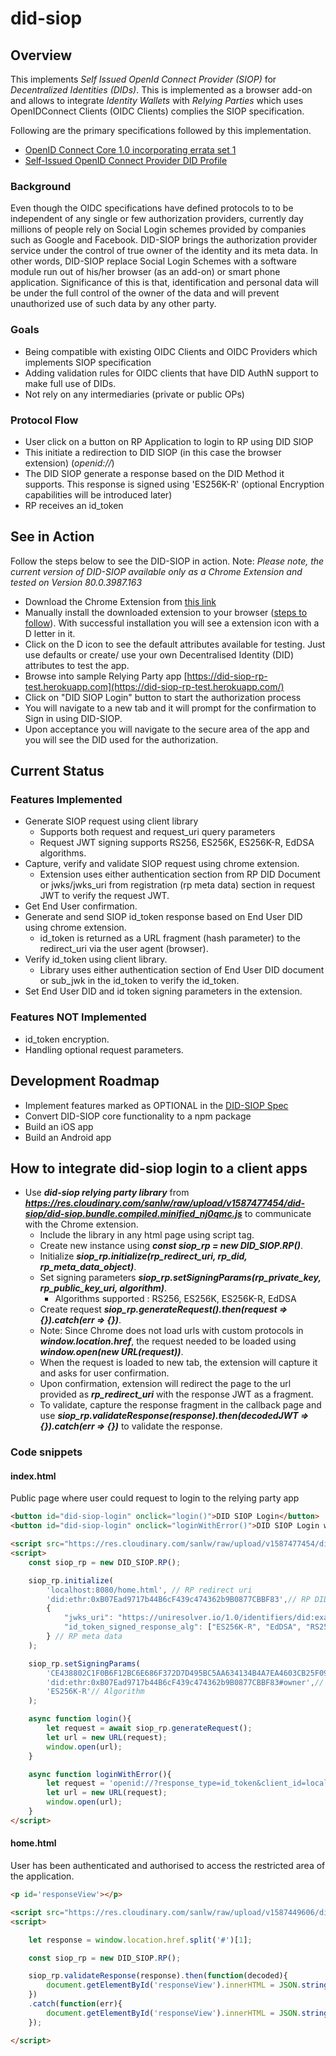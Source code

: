 # did-siop #

## Overview ##
This implements _Self Issued OpenId Connect Provider (SIOP)_ for _Decentralized Identities (DIDs)_. This is implemented  as a browser add-on and allows to integrate _Identity Wallets_ with _Relying Parties_ which uses OpenIDConnect Clients (OIDC Clients) complies the SIOP specification.

Following are the primary specifications followed by this implementation.
* [OpenID Connect Core 1.0 incorporating errata set 1](https://openid.net/specs/openid-connect-core-1_0.html#SelfIssued)
* [Self-Issued OpenID Connect Provider DID Profile](https://identity.foundation/did-siop/)

### Background ###
Even though the OIDC specifications have defined protocols to to be independent of any single or few authorization providers, currently day millions of people rely on Social Login schemes provided by companies such as Google and Facebook. DID-SIOP brings the authorization provider service under the control of true owner of the identity and its meta data. In other words, DID-SIOP replace Social Login Schemes with a software module run out of his/her browser (as an add-on) or smart phone application. Significance of this is that, identification and personal data will be under the full control of the owner of the data and will prevent unauthorized use of such data by any other party.

### Goals ###
* Being compatible with existing OIDC Clients and OIDC Providers which implements SIOP specification
* Adding validation rules for OIDC clients that have DID AuthN support to make full use of DIDs.
* Not rely on any intermediaries (private or public OPs)

### Protocol Flow ###
* User click on a button on RP Application to login to RP using DID SIOP
* This initiate a redirection to DID SIOP (in this case the browser extension) (_openid://<SIOP Request>_)
* The DID SIOP generate a response _*<SIOP Response>*_ based on the DID Method it supports. This response is signed using 'ES256K-R' (optional Encryption capabilities will be introduced later)
* RP receives an id_token 


## See in Action ##
Follow the steps below to see the DID-SIOP in action.
Note: _Please note, the current version of DID-SIOP available only as a Chrome Extension and tested on  Version 80.0.3987.163_

- Download the Chrome Extension from [this link](https://drive.google.com/file/d/1JdUYNxjan7pE_W4qB4dUHZdCuG1_056s/view?usp=sharing)
- Manually install the downloaded extension to your browser ([steps to follow](https://webkul.com/blog/how-to-install-the-unpacked-extension-in-chrome/)). With successful installation you will see a extension icon with a D letter in it.
- Click on the D icon to see the default attributes available for testing. Just use defaults or create/ use your own Decentralised Identity (DID) attributes to test the app.
- Browse into sample Relying Party app [https://did-siop-rp-test.herokuapp.com](https://did-siop-rp-test.herokuapp.com/)
- Click on "DID SIOP Login" button to start the authorization process
- You will navigate to a new tab and it will prompt for the confirmation to Sign in using DID-SIOP.
- Upon acceptance you will navigate to the secure area of the app and you will see the DID used for the authorization.

## Current Status ##
### Features Implemented ###
* Generate SIOP request using client library
  * Supports both request and request_uri query parameters
  * Request JWT signing supports RS256, ES256K, ES256K-R, EdDSA algorithms.
* Capture, verify and validate SIOP request using chrome extension.
  * Extension uses either authentication section from RP DID Document or jwks/jwks_uri from registration (rp meta data) section in request JWT to verify the request JWT.
* Get End User confirmation.
* Generate and send SIOP id_token response based on End User DID using chrome extension.
  * id_token is returned as a URL fragment (hash parameter) to the redirect_uri via the user agent (browser).
* Verify id_token using client library.
  * Library uses either authentication section of End User DID document or sub_jwk in the id_token to verify the id_token.
* Set End User DID and id token signing parameters in the extension.

### Features NOT Implemented ###
* id_token encryption.
* Handling optional request parameters.

## Development Roadmap ##
- Implement features marked as OPTIONAL in the [DID-SIOP Spec](https://identity.foundation/did-siop/)
- Convert DID-SIOP core functionality to a npm package
- Build an iOS app
- Build an Android app

## How to integrate did-siop login to a client apps ##
* Use ***did-siop relying party library*** from ***https://res.cloudinary.com/sanlw/raw/upload/v1587477454/did-siop/did-siop.bundle.compiled.minified_nj0qmc.js*** to communicate with the Chrome extension.
  * Include the library in any html page using script tag.
  * Create new instance using ***const siop_rp = new DID_SIOP.RP()***.
  * Initialize ***siop_rp.initialize(rp_redirect_uri, rp_did, rp_meta_data_object)***.
  * Set signing parameters ***siop_rp.setSigningParams(rp_private_key, rp_public_key_uri, algorithm)***.
    * Algorithms supported : RS256, ES256K, ES256K-R, EdDSA
  * Create request ***siop_rp.generateRequest().then(request => {}).catch(err => {})***.
  * Note: Since Chrome does not load urls with custom protocols in ***window.location.href***, the request needed to be loaded using ***window.open(new URL(request))***.
  * When the request is loaded to new tab, the extension will capture it and asks for user confirmation.
  * Upon confirmation, extension will redirect the page to the url provided as ***rp_redirect_uri*** with the response JWT as a fragment.
  * To validate, capture the response fragment in the callback page and use ***siop_rp.validateResponse(response).then(decodedJWT => {}).catch(err => {})*** to validate the response.


### Code snippets
#### index.html
Public page where user could request to login to the relying party app
```html
<button id="did-siop-login" onclick="login()">DID SIOP Login</button>
<button id="did-siop-login" onclick="loginWithError()">DID SIOP Login with error</button>

<script src="https://res.cloudinary.com/sanlw/raw/upload/v1587477454/did-siop/did-siop.bundle.compiled.minified_nj0qmc.js"></script>
<script>
	const siop_rp = new DID_SIOP.RP();

	siop_rp.initialize(
		'localhost:8080/home.html', // RP redirect uri
		'did:ethr:0xB07Ead9717b44B6cF439c474362b9B0877CBBF83',// RP DID
		{
			"jwks_uri": "https://uniresolver.io/1.0/identifiers/did:example:0xab;transform-keys=jwks",
            "id_token_signed_response_alg": ["ES256K-R", "EdDSA", "RS256"]
		} // RP meta data
	);

	siop_rp.setSigningParams(
		'CE438802C1F0B6F12BC6E686F372D7D495BC5AA634134B4A7EA4603CB25F0964', //RP private key
		'did:ethr:0xB07Ead9717b44B6cF439c474362b9B0877CBBF83#owner',// RP public key uri for kid
		'ES256K-R'// Algorithm
	);

	async function login(){
		let request = await siop_rp.generateRequest();
		let url = new URL(request);
		window.open(url);
	}

	async function loginWithError(){
		let request = 'openid://?response_type=id_token&client_id=localhost:8080/home.html&scope=openid did_authn&request=';
		let url = new URL(request);
		window.open(url);
	}
</script>

```
#### home.html
User has been authenticated and authorised to access the restricted area of the application.
```html
<p id='responseView'></p>

<script src="https://res.cloudinary.com/sanlw/raw/upload/v1587449606/did-siop/did-siop.bundle.compiled.minified_b1piyh.js"></script>
<script>

	let response = window.location.href.split('#')[1];

	const siop_rp = new DID_SIOP.RP();

	siop_rp.validateResponse(response).then(function(decoded){
		document.getElementById('responseView').innerHTML = JSON.stringify(decoded);
	})
	.catch(function(err){
		document.getElementById('responseView').innerHTML = JSON.stringify(err);
	});

</script>

```
